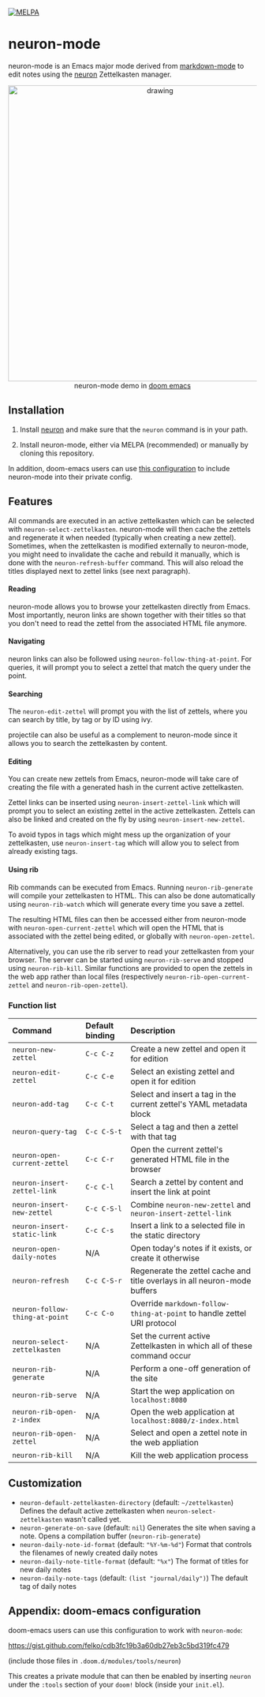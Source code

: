 [![MELPA](https://melpa.org/packages/neuron-mode-badge.svg)](https://melpa.org/#/neuron-mode)

# neuron-mode

neuron-mode is an Emacs major mode derived from [markdown-mode](https://jblevins.org/projects/markdown-mode/)
to edit notes using the [neuron](https://neuron.zettel.page/) Zettelkasten
manager.

<p align="center"><a href="https://asciinema.org/a/329911"><img src="https://asciinema.org/a/329911.svg" alt="drawing" width="600"/></a></br>neuron-mode demo in <a href="https://github.com/hlissner/doom-emacs">doom emacs</a></p>

## Installation

1. Install [neuron](https://neuron.zettel.page/2011501.html) and
   make sure that the `neuron` command is in your path.

2. Install neuron-mode, either via MELPA (recommended) or
   manually by cloning this repository.

In addition, doom-emacs users can use [this configuration](#appendix-doom-emacs-configuration)
to include neuron-mode into their private config.

## Features

All commands are executed in an active zettelkasten which can be selected with
`neuron-select-zettelkasten`. neuron-mode will then cache the zettels and
regenerate it when needed (typically when creating a new zettel). Sometimes,
when the zettelkasten is modified externally to neuron-mode, you might need to
invalidate the cache and rebuild it manually, which is done with the
`neuron-refresh-buffer` command. This will also reload the titles displayed
next to zettel links (see next paragraph).

#### Reading

neuron-mode allows you to browse your zettelkasten directly from Emacs.
Most importantly, neuron links are shown together with their titles so that
you don't need to read the zettel from the associated HTML file anymore.

#### Navigating

neuron links can also be followed using `neuron-follow-thing-at-point`.
For queries, it will prompt you to select a zettel that match the query
under the point.

#### Searching

The `neuron-edit-zettel` will prompt you with the list of zettels, where
you can search by title, by tag or by ID using ivy.

projectile can also be useful as a complement to neuron-mode since it allows
you to search the zettelkasten by content.

#### Editing

You can create new zettels from Emacs, neuron-mode will take care of creating
the file with a generated hash in the current active zettelkasten.

Zettel links can be inserted using `neuron-insert-zettel-link` which will
prompt you to select an existing zettel in the active zettelkasten. Zettels can
also be linked and created on the fly by using `neuron-insert-new-zettel`.

To avoid typos in tags which might mess up the organization of your
zettelkasten, use `neuron-insert-tag` which will allow you to select from
already existing tags.

#### Using rib

Rib commands can be executed from Emacs. Running `neuron-rib-generate` will
compile your zettelkasten to HTML. This can also be done automatically using
`neuron-rib-watch` which will generate every time you save a zettel.

The resulting HTML files can then be accessed either from neuron-mode with
`neuron-open-current-zettel` which will open the HTML that is associated with
the zettel being edited, or globally with `neuron-open-zettel`.

Alternatively, you can use the rib server to read your zettelkasten from your
browser. The server can be started using `neuron-rib-serve` and stopped using
`neuron-rib-kill`. Similar functions are provided to open the zettels in
the web app rather than local files (respectively
`neuron-rib-open-current-zettel` and `neuron-rib-open-zettel`).

### Function list

| Command                        | Default binding | Description                                                               |
| :----------------------------- | :-------------- | :------------------------------------------------------------------------ |
| `neuron-new-zettel`            | `C-c C-z`       | Create a new zettel and open it for edition                               |
| `neuron-edit-zettel`           | `C-c C-e`       | Select an existing zettel and open it for edition                         |
| `neuron-add-tag`               | `C-c C-t`       | Select and insert a tag in the current zettel's YAML metadata block       |
| `neuron-query-tag`             | `C-c C-S-t`     | Select a tag and then a zettel with that tag                              |
| `neuron-open-current-zettel`   | `C-c C-r`       | Open the current zettel's generated HTML file in the browser              |
| `neuron-insert-zettel-link`    | `C-c C-l`       | Search a zettel by content and insert the link at point                   |
| `neuron-insert-new-zettel`     | `C-c C-S-l`     | Combine `neuron-new-zettel` and `neuron-insert-zettel-link`               |
| `neuron-insert-static-link`    | `C-c C-s`       | Insert a link to a selected file in the static directory                  |
| `neuron-open-daily-notes`      | N/A             | Open today's notes if it exists, or create it otherwise                   |
| `neuron-refresh`               | `C-c C-S-r`     | Regenerate the zettel cache and title overlays in all neuron-mode buffers |
| `neuron-follow-thing-at-point` | `C-c C-o`       | Override `markdown-follow-thing-at-point` to handle zettel URI protocol   |
| `neuron-select-zettelkasten`   | N/A             | Set the current active Zettelkasten in which all of these command occur   |
| `neuron-rib-generate`          | N/A             | Perform a one-off generation of the site                                  |
| `neuron-rib-serve`             | N/A             | Start the wep application on `localhost:8080`                             |
| `neuron-rib-open-z-index`      | N/A             | Open the web application at `localhost:8080/z-index.html`                 |
| `neuron-rib-open-zettel`       | N/A             | Select and open a zettel note in the web appliation                       |
| `neuron-rib-kill`              | N/A             | Kill the web application process                                          |

## Customization

- `neuron-default-zettelkasten-directory` (default: `~/zettelkasten`)
  Defines the default active zettelkasten when `neuron-select-zettelkasten`
  wasn't called yet.
- `neuron-generate-on-save` (default: `nil`)
  Generates the site when saving a note. Opens a compilation buffer
  (`neuron-rib-generate`)
- `neuron-daily-note-id-format` (default: `"%Y-%m-%d"`)
  Format that controls the filenames of newly created daily notes
- `neuron-daily-note-title-format` (default: `"%x"`)
  The format of titles for new daily notes
- `neuron-daily-note-tags` (default: `(list "journal/daily")`)
  The default tag of daily notes

## Appendix: doom-emacs configuration

doom-emacs users can use this configuration to work with `neuron-mode`:

<https://gist.github.com/felko/cdb3fc19b3a60db27eb3c5bd319fc479>

(include those files in `.doom.d/modules/tools/neuron`)

This creates a private module that can then be enabled by
inserting `neuron` under the `:tools` section of your `doom!`
block (inside your `init.el`).
